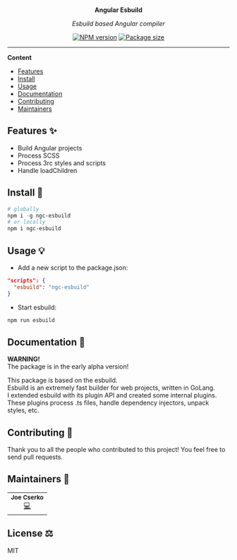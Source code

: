 <div align="center">
  <br>
  <p>
    <b>Angular Esbuild</b>
  </p>
  <p>
     <i>Esbuild based Angular compiler</i>
  </p>
  <p>

[![NPM version](https://img.shields.io/npm/v/ngc-esbuild?style=flat-square)](https://img.shields.io/npm/v/ngc-esbuild?style=flat-square)
[![Package size](https://img.shields.io/bundlephobia/min/ngc-esbuild)](https://img.shields.io/bundlephobia/min/ngc-esbuild)


  </p>
</div>

---

**Content**

* [Features](##features)
* [Install](##install)
* [Usage](##usage)
* [Documentation](##documentation)
* [Contributing](##contributing)
* [Maintainers](##maintainers)

## Features ✨
* Build Angular projects
* Process SCSS
* Process 3rc styles and scripts
* Handle loadChildren

## Install 🐙
```powershell
# globally
npm i -g ngc-esbuild
# or locally
npm i ngc-esbuild
```

## Usage 💡
* Add a new script to the package.json:
```json
"scripts": {
  "esbuild": "ngc-esbuild"
}
```
* Start esbuild:
```powershell
npm run esbuild
```

## Documentation 📄
__WARNING!__  
The package is in the early alpha version!  

This package is based on the esbuild.  
Esbuild is an extremely fast builder for web projects, written in GoLang.  
I extended esbuild with its plugin API and created some internal plugins. These plugins process .ts files, handle dependency injectors, unpack styles, etc.

## Contributing 🍰

Thank you to all the people who contributed to this project!
You feel free to send pull requests.

## Maintainers 👷
<table>
  <tr>
    <td align="center">
        <sub><b>Joe Cserko</b></sub>
        <br>
        <a href="#" title="Code">💻</a>
    </td>
  </tr>
</table>

## License ⚖️
MIT
